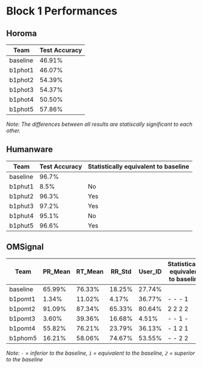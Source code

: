 # Block 1 Performances
## Horoma
Team | Test Accuracy
--- | ---
baseline | 46.91%
b1phot1 | 46.07%
b1phot2 | 54.39%
b1phot3 | 54.37%
b1phot4 | 50.50%
b1phot5 | 57.86%

_Note: The differences between all results are statiscally significant to each other._


## Humanware
Team | Test Accuracy | Statistically equivalent to baseline
--- | --- | ---
baseline | 96.7% |
b1phut1 | 8.5% | No
b1phut2 | 96.3% | Yes
b1phut3 | 97.2% | Yes
b1phut4 | 95.1% | No
b1phut5 | 96.6% | Yes


## OMSignal
Team | PR_Mean | RT_Mean | RR_Std | User_ID | Statistically equivalent to baseline
--- | --- | --- | --- | --- | ---
baseline | 65.99% | 76.33% | 18.25% | 27.74% |
b1pomt1 | 1.34% |11.02% | 4.17% | 36.77% | - - - 1
b1pomt2 | 91.09% |87.34% | 65.33% | 80.64% | 2 2 2 2
b1pomt3 | 3.60% |39.36% | 16.68% | 4.51%|- - 1 -
b1pomt4 | 55.82% | 76.21% | 23.79% | 36.13% | - 1 2 1
b1phom5 | 16.21% | 58.06% | 74.67% | 53.55% | - - 2 2

_Note: `-` = inferior to the baseline, `1` = equivalent to the baseline, `2` = superior to the baseline_
